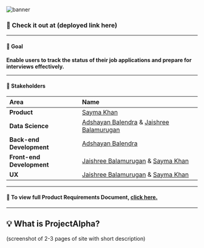 <!-- # :briefcase::pencil: Job Tracker  -->
<img src="client/src/img/jobTrackerBanner.png" alt="banner" width=fit-content/>

### :round_pushpin: Check it out at (deployed link here)
---
#### :goal_net: Goal

**Enable users to track the status of their job applications and prepare for interviews effectively.**

---
#### :handshake: **Stakeholders**

| Area        | Name           |
| :------------- |:-------------| 
| **Product** | [Sayma Khan](https://saymaakhan.github.io/) | 
| **Data Science**        | [Adshayan Balendra](https://www.linkedin.com/in/adshayan-balendra/) & [Jaishree Balamurugan](https://jaishreebala.com/) |
| **Back-end Development** | [Adshayan Balendra](https://www.linkedin.com/in/adshayan-balendra/) |  
| **Front-end Development** | [Jaishree Balamurugan](https://jaishreebala.com/) & [Sayma Khan](https://saymaakhan.github.io/) | 
| **UX** | [Jaishree Balamurugan](https://jaishreebala.com/) & [Sayma Khan](https://saymaakhan.github.io/) |

---

#### :open_file_folder: To view full Product Requirements Document, [click here.](https://www.youtube.com/watch?v=dQw4w9WgXcQ)
---

## :bulb: What is ProjectAlpha?
(screenshot of 2-3 pages of site with short description)


